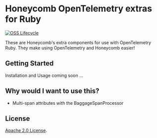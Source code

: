 # Honeycomb OpenTelemetry extras for Ruby

[![OSS Lifecycle](https://img.shields.io/osslifecycle/honeycombio/honeycomb-opentelemetry-ruby)](https://github.com/honeycombio/home/blob/main/honeycomb-oss-lifecycle-and-practices.md)

These are Honeycomb's extra components for use with OpenTelemetry Ruby.
They make using OpenTelemetry and Honeycomb easier!

## Getting Started

Installation and Usage coming soon ...

## Why would I want to use this?

* Multi-span attributes with the BaggageSpanProcessor

## License

[Apache 2.0 License](./LICENSE).

